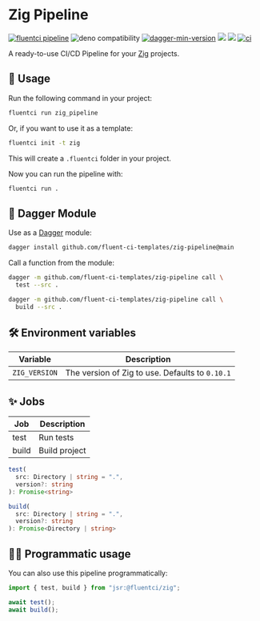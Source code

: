 # Zig Pipeline

[![fluentci pipeline](https://img.shields.io/badge/dynamic/json?label=pkg.fluentci.io&labelColor=%23000&color=%23460cf1&url=https%3A%2F%2Fapi.fluentci.io%2Fv1%2Fpipeline%2Fzig_pipeline&query=%24.version)](https://pkg.fluentci.io/zig_pipeline)
![deno compatibility](https://shield.deno.dev/deno/^1.41)
[![dagger-min-version](https://img.shields.io/badge/dagger-v0.10.0-blue?color=3D66FF&labelColor=000000)](https://dagger.io)
[![](https://jsr.io/badges/@fluentci/zig)](https://jsr.io/@fluentci/zig)
[![](https://img.shields.io/codecov/c/gh/fluent-ci-templates/zig-pipeline)](https://codecov.io/gh/fluent-ci-templates/zig-pipeline)
[![ci](https://github.com/fluent-ci-templates/zig-pipeline/actions/workflows/ci.yml/badge.svg)](https://github.com/fluent-ci-templates/zig-pipeline/actions/workflows/ci.yml)


A ready-to-use CI/CD Pipeline for your [Zig](https://ziglang.org/) projects.

## 🚀 Usage

Run the following command in your project:

```bash
fluentci run zig_pipeline
```

Or, if you want to use it as a template:

```bash
fluentci init -t zig
```

This will create a `.fluentci` folder in your project.

Now you can run the pipeline with:

```bash
fluentci run .
```

## 🧩 Dagger Module

Use as a [Dagger](https://dagger.io) module:

```bash
dagger install github.com/fluent-ci-templates/zig-pipeline@main
```

Call a function from the module:

```bash
dagger -m github.com/fluent-ci-templates/zig-pipeline call \
  test --src .

dagger -m github.com/fluent-ci-templates/zig-pipeline call \
  build --src .
```

## 🛠️ Environment variables

| Variable        | Description                                    |
| --------------- | ---------------------------------------------- |
| `ZIG_VERSION`   | The version of Zig to use. Defaults to `0.10.1` |

## ✨ Jobs

| Job       | Description   |
| --------- | ------------- |
| test      | Run tests     |
| build     | Build project |

```typescript
test(
  src: Directory | string = ".",
  version?: string
): Promise<string>

build(
  src: Directory | string = ".",
  version?: string
): Promise<Directory | string>
```

## 👨‍💻 Programmatic usage

You can also use this pipeline programmatically:

```ts
import { test, build } from "jsr:@fluentci/zig";

await test();
await build();
```
